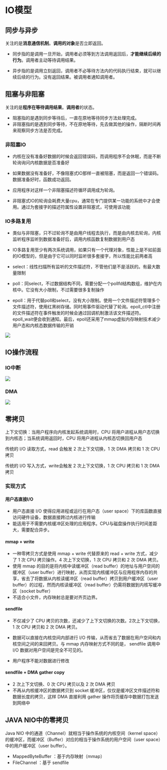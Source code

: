 # IO模型

## **同步与异步**

关注的是**消息通信机制**。**调用的对象**是否立即返回。

- 同步指的是调用一旦开始，调用者必须等到方法调用返回后，**才能继续后续的行为**。调用者主动等待调用结果。

- 异步指的是调用立刻返回，调用者不必等待方法内的代码执行结束，就可以继续后续的行为。没有返回结果。被调用者通知调用者。



## 阻塞与非阻塞

关注的是**程序在等待调用结果**。**调用者**的状态。

- 阻塞指的是遇到同步等待后，一直在原地等待同步方法处理完成。
- 非阻塞指的是遇到同步等待，不在原地等待，先去做其他的操作，隔断时间再来观察同步方法是否完成。



### 非阻塞IO

- 内核在没有准备好数据的时候会返回错误码，而调用程序不会休眠，而是不断轮询询问内核数据是否准备好

- 如果数据没有准备好，不像阻塞式IO那样一直被阻塞，而是返回一个错误码。数据准备好时，函数成功返回。

- 应用程序对这样一个非阻塞描述符循环调用成为轮询。

- 非阻塞式IO的轮询会耗费大量cpu，通常在专门提供某一功能的系统中才会使用。通过为套接字的描述符属性设置非阻塞式，可使用该功能



### IO多路复用

- 类似与非阻塞，只不过轮询不是由用户线程去执行，而是由内核去轮询，内核监听程序监听到数据准备好后，调用内核函数复制数据到用户态

- IO多路复用至少有两次系统调用，如果只有一个代理对象，性能上是不如前面的IO模型的，但是由于它可以同时监听很多套接字，所以性能比前两者高



- select：线性扫描所有监听的文件描述符，不管他们是不是活跃的。有最大数量限制

- poll：同select，不过数据结构不同，需要分配一个pollfd结构数组，维护在内核中。它没有大小限制，不过需要很多复制操作

- epoll：用于代替poll和select，没有大小限制。使用一个文件描述符管理多个文件描述符，使用红黑树存储。同时用事件驱动代替了轮询。epoll_ctl中注册的文件描述符在事件触发的时候会通过回调机制激活该文件描述符。epoll_wait便会收到通知。最后，epoll还采用了mmap虚拟内存映射技术减少用户态和内核态数据传输的开销





![](https://tva1.sinaimg.cn/large/007S8ZIlly1gizdpezgzpj30zk0hsjtl.jpg)



## IO操作流程

### IO中断

![](https://tva1.sinaimg.cn/large/007S8ZIlly1gizdphew2ij30k00ehn11.jpg)

### DMA

![](https://tva1.sinaimg.cn/large/007S8ZIlly1gizdpk7j7oj30k00bwn0u.jpg)



## 零拷贝

上下文切换：当用户程序向内核发起系统调用时，CPU 将用户进程从用户态切换到内核态；当系统调用返回时，CPU 将用户进程从内核态切换回用户态

传统的 I/O 读取方式，read 会触发 2 次上下文切换，1 次 DMA 拷贝和 1 次 CPU 拷贝

传统的 I/O 写入方式，write会触发 2 次上下文切换，1 次 CPU 拷贝和 1 次 DMA 拷贝

### 实现方式

#### 用户态直接I/O

- 用户态直接 I/O 使得应用进程或运行在用户态（user space）下的库函数直接访问硬件设备，数据直接跨过内核进行传输
- 能适用于不需要内核缓冲区处理的应用程序。CPU与磁盘操作执行时间差距大，需要配合异步。

#### mmap + write

- 一种零拷贝方式是使用 mmap + write 代替原来的 read + write 方式，减少了 1 次 CPU 拷贝操作。4 次上下文切换，1 次 CPU 拷贝和 2 次 DMA 拷贝。
- 使用 mmap 的目的是将内核中读缓冲区（read buffer）的地址与用户空间的缓冲区（user buffer）进行映射，从而实现内核缓冲区与应用程序内存的共享，省去了将数据从内核读缓冲区（read buffer）拷贝到用户缓冲区（user buffer）的过程，然而内核读缓冲区（read buffer）仍需将数据到内核写缓冲区（socket buffer）
- 不适合小文件，内存映射总是要对齐页边界。

#### sendfile

- 不仅减少了 CPU 拷贝的次数，还减少了上下文切换的次数。2次上下文切换，1 次 CPU 拷贝和 2 次 DMA 拷贝。

- 数据可以直接在内核空间内部进行 I/O 传输，从而省去了数据在用户空间和内核空间之间的来回拷贝。与 mmap 内存映射方式不同的是， sendfile 调用中 I/O 数据对用户空间是完全不可见的。

- 用户程序不能对数据进行修改

#### sendfile + DMA gather copy

- 2 次上下文切换、0 次 CPU 拷贝以及 2 次 DMA 拷贝
- 不再从内核缓冲区的数据拷贝到 socket 缓冲区，仅仅是缓冲区文件描述符和数据长度的拷贝，这样 DMA 直接利用 gather 操作将页缓存中数据打包发送到网络中



## JAVA NIO中的零拷贝

Java NIO 中的通道（Channel）就相当于操作系统的内核空间（kernel space）的缓冲区，而缓冲区（Buffer）对应的相当于操作系统的用户空间（user space）中的用户缓冲区（user buffer）。

- MappedByteBuffer ：基于内存映射（mmap）
- FileChannel ：基于 sendfile 